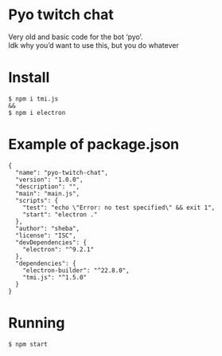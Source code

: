 <h1 class="code-line" data-line-start=0 data-line-end=1 ><a id="Pyo_twitch_chat_0"></a>Pyo twitch chat</h1>
<p class="has-line-data" data-line-start="2" data-line-end="4">Very old and basic code for the bot ‘pyo’.<br>
Idk why you’d want to use this, but you do whatever</p>
<h1 class="code-line" data-line-start=5 data-line-end=6 ><a id="Install_5"></a>Install</h1>
<pre><code class="has-line-data" data-line-start="8" data-line-end="12" class="language-sh">$ npm i tmi.js
&amp;&amp;
$ npm i electron
</code></pre>
<h1 class="code-line" data-line-start=13 data-line-end=14 ><a id="Example_of_packagejson_13"></a>Example of package.json</h1>
<pre><code class="has-line-data" data-line-start="16" data-line-end="36" class="language-sh">{
  <span class="hljs-string">"name"</span>: <span class="hljs-string">"pyo-twitch-chat"</span>,
  <span class="hljs-string">"version"</span>: <span class="hljs-string">"1.0.0"</span>,
  <span class="hljs-string">"description"</span>: <span class="hljs-string">""</span>,
  <span class="hljs-string">"main"</span>: <span class="hljs-string">"main.js"</span>,
  <span class="hljs-string">"scripts"</span>: {
    <span class="hljs-string">"test"</span>: <span class="hljs-string">"echo \"Error: no test specified\" &amp;&amp; exit 1"</span>,
    <span class="hljs-string">"start"</span>: <span class="hljs-string">"electron ."</span>
  },
  <span class="hljs-string">"author"</span>: <span class="hljs-string">"sheba"</span>,
  <span class="hljs-string">"license"</span>: <span class="hljs-string">"ISC"</span>,
  <span class="hljs-string">"devDependencies"</span>: {
    <span class="hljs-string">"electron"</span>: <span class="hljs-string">"^9.2.1"</span>
  },
  <span class="hljs-string">"dependencies"</span>: {
    <span class="hljs-string">"electron-builder"</span>: <span class="hljs-string">"^22.8.0"</span>,
    <span class="hljs-string">"tmi.js"</span>: <span class="hljs-string">"^1.5.0"</span>
  }
}
</code></pre>
<h1 class="code-line" data-line-start=37 data-line-end=38 ><a id="Running_37"></a>Running</h1>
<pre><code class="has-line-data" data-line-start="39" data-line-end="41" class="language-sh">$ npm start
</code></pre>
